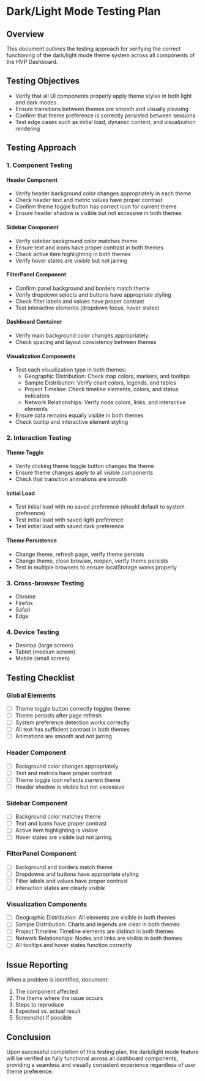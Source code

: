 # Dark/Light Mode Testing Plan

## Overview
This document outlines the testing approach for verifying the correct functioning of the dark/light mode theme system across all components of the HVP Dashboard.

## Testing Objectives
- Verify that all UI components properly apply theme styles in both light and dark modes
- Ensure transitions between themes are smooth and visually pleasing
- Confirm that theme preference is correctly persisted between sessions
- Test edge cases such as initial load, dynamic content, and visualization rendering

## Testing Approach

### 1. Component Testing

#### Header Component
- Verify header background color changes appropriately in each theme
- Check header text and metric values have proper contrast
- Confirm theme toggle button has correct icon for current theme
- Ensure header shadow is visible but not excessive in both themes

#### Sidebar Component
- Verify sidebar background color matches theme
- Ensure text and icons have proper contrast in both themes
- Check active item highlighting in both themes
- Verify hover states are visible but not jarring

#### FilterPanel Component
- Confirm panel background and borders match theme
- Verify dropdown selects and buttons have appropriate styling
- Check filter labels and values have proper contrast
- Test interactive elements (dropdown focus, hover states)

#### Dashboard Container
- Verify main background color changes appropriately
- Check spacing and layout consistency between themes

#### Visualization Components
- Test each visualization type in both themes:
  - Geographic Distribution: Check map colors, markers, and tooltips
  - Sample Distribution: Verify chart colors, legends, and tables
  - Project Timeline: Check timeline elements, colors, and status indicators
  - Network Relationships: Verify node colors, links, and interactive elements
- Ensure data remains equally visible in both themes
- Check tooltip and interactive element styling

### 2. Interaction Testing

#### Theme Toggle
- Verify clicking theme toggle button changes the theme
- Ensure theme changes apply to all visible components
- Check that transition animations are smooth

#### Initial Load
- Test initial load with no saved preference (should default to system preference)
- Test initial load with saved light preference
- Test initial load with saved dark preference

#### Theme Persistence
- Change theme, refresh page, verify theme persists
- Change theme, close browser, reopen, verify theme persists
- Test in multiple browsers to ensure localStorage works properly

### 3. Cross-browser Testing
- Chrome
- Firefox
- Safari
- Edge

### 4. Device Testing
- Desktop (large screen)
- Tablet (medium screen)
- Mobile (small screen)

## Testing Checklist

### Global Elements
- [ ] Theme toggle button correctly toggles theme
- [ ] Theme persists after page refresh
- [ ] System preference detection works correctly
- [ ] All text has sufficient contrast in both themes
- [ ] Animations are smooth and not jarring

### Header Component
- [ ] Background color changes appropriately
- [ ] Text and metrics have proper contrast
- [ ] Theme toggle icon reflects current theme
- [ ] Header shadow is visible but not excessive

### Sidebar Component
- [ ] Background color matches theme
- [ ] Text and icons have proper contrast
- [ ] Active item highlighting is visible
- [ ] Hover states are visible but not jarring

### FilterPanel Component
- [ ] Background and borders match theme
- [ ] Dropdowns and buttons have appropriate styling
- [ ] Filter labels and values have proper contrast
- [ ] Interaction states are clearly visible

### Visualization Components
- [ ] Geographic Distribution: All elements are visible in both themes
- [ ] Sample Distribution: Charts and legends are clear in both themes
- [ ] Project Timeline: Timeline elements are distinct in both themes
- [ ] Network Relationships: Nodes and links are visible in both themes
- [ ] All tooltips and hover states function correctly

## Issue Reporting
When a problem is identified, document:
1. The component affected
2. The theme where the issue occurs
3. Steps to reproduce
4. Expected vs. actual result
5. Screenshot if possible

## Conclusion
Upon successful completion of this testing plan, the dark/light mode feature will be verified as fully functional across all dashboard components, providing a seamless and visually consistent experience regardless of user theme preference.